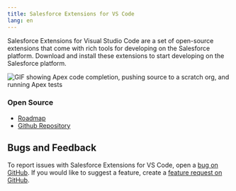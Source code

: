 ```yaml
---
title: Salesforce Extensions for VS Code
lang: en
---
```


Salesforce Extensions for Visual Studio Code are a set of open-source extensions that come with rich tools for developing on the Salesforce platform. Download and install these extensions to start developing on the Salesforce platform.

![GIF showing Apex code completion, pushing source to a scratch org, and running Apex tests](./images/overview.gif)

### Open Source

- [Roadmap](https://github.com/forcedotcom/salesforcedx-vscode/wiki/Roadmap)
- [Github Repository](https://github.com/forcedotcom/salesforcedx-vscode)

## Bugs and Feedback

To report issues with Salesforce Extensions for VS Code, open a [bug on GitHub](https://github.com/forcedotcom/salesforcedx-vscode/issues/new?template=Bug_report.md). If you would like to suggest a feature, create a [feature request on GitHub](https://github.com/forcedotcom/salesforcedx-vscode/issues/new?template=Feature_request.md).
